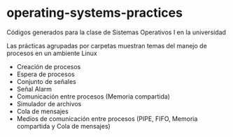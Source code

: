 # operating-systems-practices
Códigos generados para la clase de Sistemas Operativos I en la universidad

Las prácticas agrupadas por carpetas muestran temas del manejo de procesos en un ambiente Linux

* Creación de procesos
* Espera de procesos 
* Conjunto de señales
* Señal Alarm
* Comunicación entre procesos (Memoria compartida)
* Simulador de archivos
* Cola de mensajes
* Medios de comunicación entre procesos (PIPE, FIFO, Memoria compartida y Cola de mensajes)